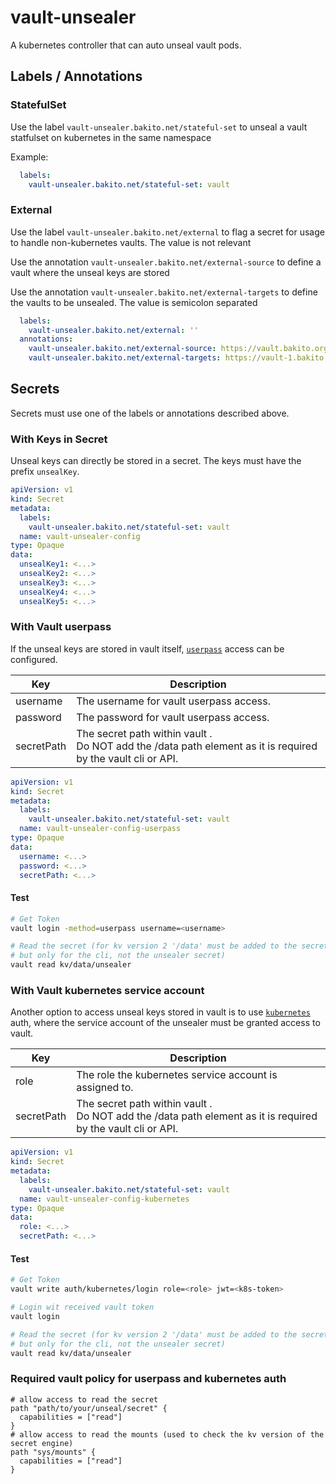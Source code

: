 # vault-unsealer

A kubernetes controller that can auto unseal vault pods.

## Labels / Annotations

### StatefulSet

Use the label `vault-unsealer.bakito.net/stateful-set` to unseal a vault statfulset on kubernetes in the same namespace

Example: 

```yaml
  labels:
    vault-unsealer.bakito.net/stateful-set: vault
```

### External

Use the label `vault-unsealer.bakito.net/external` to flag a secret for usage to handle non-kubernetes vaults. The value is not relevant

Use the annotation `vault-unsealer.bakito.net/external-source` to define a vault where the unseal keys are stored

Use the annotation `vault-unsealer.bakito.net/external-targets` to define the vaults to be unsealed. The value is semicolon separated

```yaml
  labels:
    vault-unsealer.bakito.net/external: ''
  annotations:
    vault-unsealer.bakito.net/external-source: https://vault.bakito.org:8200
    vault-unsealer.bakito.net/external-targets: https://vault-1.bakito.org:8200;https://vault-2.bakito.org:8200
```

## Secrets

Secrets must use one of the labels or annotations described above.

### With Keys in Secret

Unseal keys can directly be stored in a secret.
The keys must have the prefix `unsealKey`.

```yaml
apiVersion: v1
kind: Secret
metadata:
  labels:
    vault-unsealer.bakito.net/stateful-set: vault
  name: vault-unsealer-config
type: Opaque
data:
  unsealKey1: <...>
  unsealKey2: <...>
  unsealKey3: <...>
  unsealKey4: <...>
  unsealKey5: <...>
```

### With Vault userpass

If the unseal keys are stored in vault itself, [`userpass`](https://developer.hashicorp.com/vault/docs/auth/userpass)
access can be configured.

| Key        | Description                                                                                                      |
|------------|------------------------------------------------------------------------------------------------------------------|
| username   | The username for vault userpass access.                                                                          |
| password   | The password for vault userpass access.                                                                          |
| secretPath | The secret path within vault . <br/>Do NOT add the /data path element as it is required by the vault cli or API. |

```yaml
apiVersion: v1
kind: Secret
metadata:
  labels:
    vault-unsealer.bakito.net/stateful-set: vault
  name: vault-unsealer-config-userpass
type: Opaque
data:
  username: <...>
  password: <...>
  secretPath: <...>
```

#### Test

```bash
# Get Token
vault login -method=userpass username=<username>

# Read the secret (for kv version 2 '/data' must be added to the secret path,
# but only for the cli, not the unsealer secret)
vault read kv/data/unsealer
```

### With Vault kubernetes service account

Another option to access unseal keys stored in vault is to
use [`kubernetes`](https://developer.hashicorp.com/vault/docs/auth/kubernetes) auth, where the service account of the
unsealer must be granted access to vault.

| Key        | Description                                                                                                      |
|------------|------------------------------------------------------------------------------------------------------------------|
| role       | The role the kubernetes service account is assigned to.                                                          |
| secretPath | The secret path within vault . <br/>Do NOT add the /data path element as it is required by the vault cli or API. |

```yaml
apiVersion: v1
kind: Secret
metadata:
  labels:
    vault-unsealer.bakito.net/stateful-set: vault
  name: vault-unsealer-config-kubernetes
type: Opaque
data:
  role: <...>
  secretPath: <...>
```

#### Test

```bash
# Get Token
vault write auth/kubernetes/login role=<role> jwt=<k8s-token>

# Login wit received vault token
vault login

# Read the secret (for kv version 2 '/data' must be added to the secret path,
# but only for the cli, not the unsealer secret)
vault read kv/data/unsealer
```

### Required vault policy for userpass and kubernetes auth

```hcl
# allow access to read the secret
path "path/to/your/unseal/secret" {
  capabilities = ["read"]
}
# allow access to read the mounts (used to check the kv version of the secret engine)
path "sys/mounts" {
  capabilities = ["read"]
}
```
